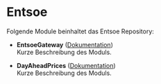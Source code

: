 # Entsoe

Folgende Module beinhaltet das Entsoe Repository:

- __EntsoeGateway__ ([Dokumentation](EntsoeGateway))  
	Kurze Beschreibung des Moduls.

- __DayAheadPrices__ ([Dokumentation](DayAheadPrices))  
	Kurze Beschreibung des Moduls.